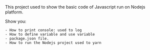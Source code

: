 This project used to show the basic code of Javascript run on Nodejs platform.

Show you:

	- How to print console: used to log
	- How to define variable and use variable
	- package.json file.
	- How to run the Nodejs project used to yarn
